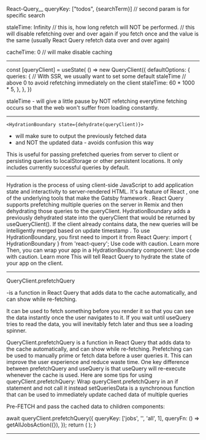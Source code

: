 React-Query__
queryKey: ["todos", {searchTerm}] // second param is for specific search

staleTime: Infinity // this is, how long refetch will NOT be performed. // this will disable refetching over and over again if you fetch once and the value is the same (usually React Query refetch data over and over again)

cacheTime: 0 // will make disable caching

--------------

  const [queryClient] = useState(
    () =>
      new QueryClient({
        defaultOptions: {
          queries: {
            // With SSR, we usually want to set some default staleTime
            // above 0 to avoid refetching immediately on the client
            staleTime: 60 * 1000 * 5,
          },
        },
      })

staleTime - will give a little pause by NOT refetching everytime fetching occurs so that the web won't suffer from loading constantly. 

-----------------------------

    <HydrationBoundary state={dehydrate(queryClient)}>
- will make sure to output the previously fetched data
- and NOT the updated data - avoids confusion this way 


This is useful for passing prefetched queries from server to client or persisting queries to localStorage or other persistent locations. It only includes currently successful queries by default.

--------------------------------------

Hydration
 is the process of using client-side
 JavaScript to add application state and interactivity
 to server-rendered HTML. It's a feature of React
, one of the underlying tools that make the Gatsby
 framework
.
React Query supports prefetching
 multiple queries on the server in Remix and then dehydrating those queries to the queryClient. HydrationBoundary adds a previously dehydrated state into the queryClient that would be returned by useQueryClient(). If the client already contains data, the new queries will be intelligently merged based on update timestamp
.
To use HydrationBoundary, you first need to import it from React Query:
import { HydrationBoundary } from 'react-query';
Use code with caution.
Learn more
Then, you can wrap your app in a HydrationBoundary component:
<HydrationBoundary>
  <YourApp />
</HydrationBoundary>
Use code with caution.
Learn more
This will tell React Query to hydrate
 the state of your app on the client.

 ----------------------------------------------

 QueryClient.prefetchQuery 
 
 -is a function in React Query that adds data to the cache automatically, and can show while re-fetching.

  It can be used to fetch something before you render it so that you can see the data instantly once the user navigates to it. If you wait until useQuery tries to read the data, you will inevitably fetch later and thus see a loading spinner.

QueryClient.prefetchQuery is a function in React Query that adds data to the cache automatically, and can show while re-fetching. Prefetching can be used to manually prime or fetch data before a user queries it. This can improve the user experience and reduce waste time. 
One key difference between prefetchQuery and useQuery is that useQuery will re-execute whenever the cache is used. 
Here are some tips for using queryClient.prefetchQuery: 
Wrap queryClient.prefetchQuery in an if statement and not call it instead
setQueriesData is a synchronous function that can be used to immediately update cached data of multiple queries


Pre-FETCH and pass the cached data to children components:

  await queryClient.prefetchQuery({
    queryKey: ['jobs', '', 'all', 1],
    queryFn: () => getAllJobsAction({}),
  });
  return (
    <HydrationBoundary state={dehydrate(queryClient)}>
      <SearchForm />
      <JobsList />
    </HydrationBoundary>
  );
}



----------------------------------

 
      







